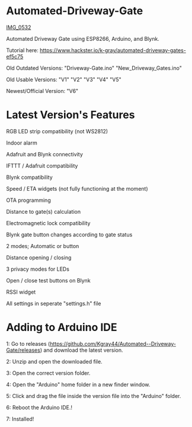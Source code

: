 # Automated-Driveway-Gate

[IMG_0532](https://user-images.githubusercontent.com/64373011/147396038-53ac4bd5-04f0-4970-9bf6-e07dc68c8bf8.jpeg)

Automated Driveway Gate using ESP8266, Arduino, and Blynk.

Tutorial here: https://www.hackster.io/k-gray/automated-driveway-gates-ef5c75

Old Outdated Versions:
"Driveway-Gate.ino"
"New_Driveway_Gates.ino"

Old Usable Versions:
"V1"
"V2"
"V3"
"V4"
"V5"

Newest/Official Version:
"V6"

# Latest Version's Features

RGB LED strip compatibility (not WS2812)

Indoor alarm

Adafruit and Blynk connectivity

IFTTT / Adafruit compatibility

Blynk compatibility

Speed / ETA widgets (not fully functioning at the moment)

OTA programming

Distance to gate(s) calculation

Electromagnetic lock compatibility

Blynk gate button changes according to gate status

2 modes; Automatic or button

Distance opening / closing

3 privacy modes for LEDs

Open / close test buttons on Blynk

RSSI widget

All settings in seperate "settings.h" file


# Adding to Arduino IDE
1: Go to releases (https://github.com/Kgray44/Automated--Driveway-Gate/releases) and download the latest version.

2: Unzip and open the downloaded file.

3: Open the correct version folder.

4: Open the "Arduino" home folder in a new finder window.

5: Click and drag the file inside the version file into the "Arduino" folder.

6: Reboot the Arduino IDE.!

7: Installed!
